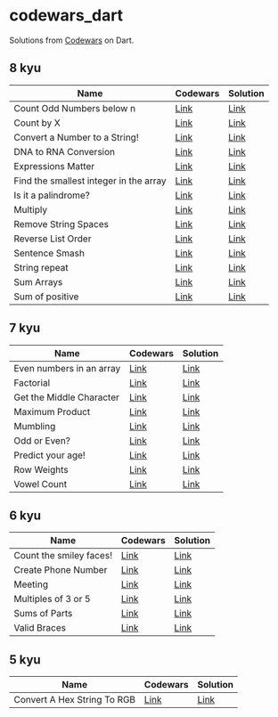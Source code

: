 # codewars_dart

Solutions from [Codewars](https://www.codewars.com) on Dart.

## 8 kyu

| Name                                   | Codewars                                                       | Solution                                                       |
|----------------------------------------|----------------------------------------------------------------|----------------------------------------------------------------|
| Count Odd Numbers below n              | [Link](https://www.codewars.com/kata/59342039eb450e39970000a6) | [Link](./lib/8kyu/count_odd_numbers_below_n.dart)              |
| Count by X                             | [Link](https://www.codewars.com/kata/5513795bd3fafb56c200049e) | [Link](./lib/8kyu/count_by_x.dart)                             |
| Convert a Number to a String!          | [Link](https://www.codewars.com/kata/5265326f5fda8eb1160004c8) | [Link](./lib/8kyu/convert_a_number_to_a_string.dart)           |
| DNA to RNA Conversion                  | [Link](https://www.codewars.com/kata/5556282156230d0e5e000089) | [Link](./lib/8kyu/dna_to_rna_conversion.dart)                  |
| Expressions Matter                     | [Link](https://www.codewars.com/kata/5ae62fcf252e66d44d00008e) | [Link](./lib/8kyu/expressions_matter.dart)                     |
| Find the smallest integer in the array | [Link](https://www.codewars.com/kata/55a2d7ebe362935a210000b2) | [Link](./lib/8kyu/find_the_smallest_integer_in_the_array.dart) |
| Is it a palindrome?                    | [Link](https://www.codewars.com/kata/57a1fd2ce298a731b20006a4) | [Link](./lib/8kyu/is_it_a_palindrome.dart)                     |
| Multiply                               | [Link](https://www.codewars.com/kata/50654ddff44f800200000004) | [Link](./lib/8kyu/multiply.dart)                               |
| Remove String Spaces                   | [Link](https://www.codewars.com/kata/57eae20f5500ad98e50002c5) | [Link](./lib/8kyu/remove_string_spaces.dart)                   |
| Reverse List Order                     | [Link](https://www.codewars.com/kata/53da6d8d112bd1a0dc00008b) | [Link](./lib/8kyu/reverse_list_order.dart)                     |
| Sentence Smash                         | [Link](https://www.codewars.com/kata/53dc23c68a0c93699800041d) | [Link](./lib/8kyu/sentence_smash.dart)                         |
| String repeat                          | [Link](https://www.codewars.com/kata/57a0e5c372292dd76d000d7e) | [Link](./lib/8kyu/string_repeat.dart)                          |
| Sum Arrays                             | [Link](https://www.codewars.com/kata/53dc54212259ed3d4f00071c) | [Link](./lib/8kyu/sum_arrays.dart)                             |
| Sum of positive                        | [Link](https://www.codewars.com/kata/5715eaedb436cf5606000381) | [Link](./lib/8kyu/sum_of_positive.dart)                        |

## 7 kyu

| Name                     | Codewars                                                                  | Solution                                         |
|--------------------------|---------------------------------------------------------------------------|--------------------------------------------------|
| Even numbers in an array | [Link](https://www.codewars.com/kata/5a431c0de1ce0ec33a00000c)            | [Link](./lib/7kyu/even_numbers_in_an_array.dart) |
| Factorial                | [Link](https://www.codewars.com/kata/57a049e253ba33ac5e000212)            | [Link](./lib/7kyu/factorial.dart)                |
| Get the Middle Character | [Link](https://www.codewars.com/kata/56747fd5cb988479af000028)            | [Link](./lib/7kyu/get_the_middle_character.dart) |
| Maximum Product          | [Link](https://www.codewars.com/kata/5a4138acf28b82aa43000117)            | [Link](./lib/7kyu/maximum_product.dart)          |
| Mumbling                 | [Link](https://www.codewars.com/kata/5667e8f4e3f572a8f2000039/train/dart) | [Link](./lib/7kyu/mumbling.dart)                 |
| Odd or Even?             | [Link](https://www.codewars.com/kata/5949481f86420f59480000e7)            | [Link](./lib/7kyu/odd_or_even.dart)              |
| Predict your age!        | [Link](https://www.codewars.com/kata/5aff237c578a14752d0035ae)            | [Link](./lib/7kyu/predict_your_age.dart)         |
| Row Weights              | [Link](https://www.codewars.com/kata/5abd66a5ccfd1130b30000a9)            | [Link](./lib/7kyu/row_weights.dart)              |
| Vowel Count              | [Link](https://www.codewars.com/kata/54ff3102c1bad923760001f3)            | [Link](./lib/7kyu/vowel_count.dart)              |

## 6 kyu

| Name                    | Codewars                                                       | Solution                                       |
|-------------------------|----------------------------------------------------------------|------------------------------------------------|
| Count the smiley faces! | [Link](https://www.codewars.com/kata/583203e6eb35d7980400002a) | [Link](./lib/6kyu/count_the_smiley_faces.dart) |
| Create Phone Number     | [Link](https://www.codewars.com/kata/525f50e3b73515a6db000b83) | [Link](./lib/6kyu/create_phone_number.dart)    |
| Meeting                 | [Link](https://www.codewars.com/kata/59df2f8f08c6cec835000012) | [Link](./lib/6kyu/meeting.dart)                |
| Multiples of 3 or 5     | [Link](https://www.codewars.com/kata/514b92a657cdc65150000006) | [Link](./lib/6kyu/multiples_of_3_or_5.dart)    |
| Sums of Parts           | [Link](https://www.codewars.com/kata/5ce399e0047a45001c853c2b) | [Link](./lib/6kyu/sums_of_parts.dart)          |
| Valid Braces            | [Link](https://www.codewars.com/kata/5277c8a221e209d3f6000b56) | [Link](./lib/6kyu/valid_braces.dart)           |

## 5 kyu

| Name                        | Codewars                                                       | Solution                                            |
|-----------------------------|----------------------------------------------------------------|-----------------------------------------------------|
| Convert A Hex String To RGB | [Link](https://www.codewars.com/kata/5282b48bb70058e4c4000fa7) | [Link](./lib/5kyu/convert_a_hex_string_to_rgb.dart) |
